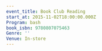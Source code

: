 ```yaml
---
event_title: Book Club Reading
start_at: 2015-11-02T18:00:00.000Z
Program: bash
book_isbn: 9780807075463
Genre: ''
Venue: In-store
---
```


